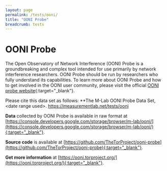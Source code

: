 ```yaml
---
layout: page
permalink: /tests/ooni/
title: "OONI Probe"
breadcrumb: tests
---
```


# OONI Probe

The Open Observatory of Network Interference (OONI) Probe is a groundbreaking and complex tool intended for use primarily by network interference researchers. OONI Probe should be run by researchers who fully understand its capabilities. To learn more about OONI Probe and how to get involved in the OONI user community, please visit the official [OONI probe website](https://ooni.torproject.org/){:target="_blank"}.

Please cite this data set as follows: **The M-Lab OONI Probe Data Set, &lt;date range used&gt;. https://measurementlab.net/tests/ooni

**Data** collected by OONI Probe is available in raw format at [https://console.developers.google.com/storage/browser/m-lab/ooni/](https://console.developers.google.com/storage/browser/m-lab/ooni/){:target="_blank"}.

**Source code** is available at [https://github.com/TheTorProject/ooni-probe](https://github.com/TheTorProject/ooni-probe){:target="_blank"}.

**Get more information** at [https://ooni.torproject.org/](https://ooni.torproject.org/){:target="_blank"}.